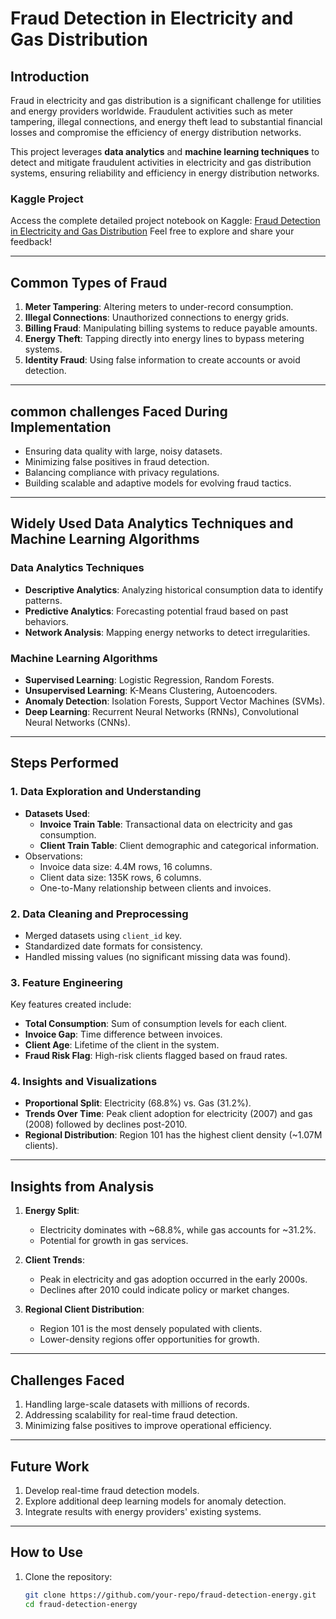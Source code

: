 # Fraud Detection in Electricity and Gas Distribution

## Introduction

Fraud in electricity and gas distribution is a significant challenge for utilities and energy providers worldwide. Fraudulent activities such as meter tampering, illegal connections, and energy theft lead to substantial financial losses and compromise the efficiency of energy distribution networks. 

This project leverages **data analytics** and **machine learning techniques** to detect and mitigate fraudulent activities in electricity and gas distribution systems, ensuring reliability and efficiency in energy distribution networks.

### Kaggle Project
Access the complete detailed project notebook on Kaggle: [Fraud Detection in Electricity and Gas Distribution]([https://www.kaggle.com](https://www.kaggle.com/code/vipuljain27/eda-for-fraud-in-electricity-and-gas-consumption))
Feel free to explore and share your feedback!

---

## Common Types of Fraud

1. **Meter Tampering**: Altering meters to under-record consumption.
2. **Illegal Connections**: Unauthorized connections to energy grids.
3. **Billing Fraud**: Manipulating billing systems to reduce payable amounts.
4. **Energy Theft**: Tapping directly into energy lines to bypass metering systems.
5. **Identity Fraud**: Using false information to create accounts or avoid detection.

---

## common challenges Faced During Implementation

- Ensuring data quality with large, noisy datasets.
- Minimizing false positives in fraud detection.
- Balancing compliance with privacy regulations.
- Building scalable and adaptive models for evolving fraud tactics.

---

## Widely Used Data Analytics Techniques and Machine Learning Algorithms

### **Data Analytics Techniques**
- **Descriptive Analytics**: Analyzing historical consumption data to identify patterns.
- **Predictive Analytics**: Forecasting potential fraud based on past behaviors.
- **Network Analysis**: Mapping energy networks to detect irregularities.

### **Machine Learning Algorithms**
- **Supervised Learning**: Logistic Regression, Random Forests.
- **Unsupervised Learning**: K-Means Clustering, Autoencoders.
- **Anomaly Detection**: Isolation Forests, Support Vector Machines (SVMs).
- **Deep Learning**: Recurrent Neural Networks (RNNs), Convolutional Neural Networks (CNNs).

---

## Steps Performed

### **1. Data Exploration and Understanding**
- **Datasets Used**:
  - **Invoice Train Table**: Transactional data on electricity and gas consumption.
  - **Client Train Table**: Client demographic and categorical information.
- Observations:
  - Invoice data size: 4.4M rows, 16 columns.
  - Client data size: 135K rows, 6 columns.
  - One-to-Many relationship between clients and invoices.

### **2. Data Cleaning and Preprocessing**
- Merged datasets using `client_id` key.
- Standardized date formats for consistency.
- Handled missing values (no significant missing data was found).

### **3. Feature Engineering**
Key features created include:
- **Total Consumption**: Sum of consumption levels for each client.
- **Invoice Gap**: Time difference between invoices.
- **Client Age**: Lifetime of the client in the system.
- **Fraud Risk Flag**: High-risk clients flagged based on fraud rates.

### **4. Insights and Visualizations**
- **Proportional Split**: Electricity (68.8%) vs. Gas (31.2%).
- **Trends Over Time**: Peak client adoption for electricity (2007) and gas (2008) followed by declines post-2010.
- **Regional Distribution**: Region 101 has the highest client density (~1.07M clients).

---

## Insights from Analysis

1. **Energy Split**:
   - Electricity dominates with ~68.8%, while gas accounts for ~31.2%.
   - Potential for growth in gas services.

2. **Client Trends**:
   - Peak in electricity and gas adoption occurred in the early 2000s.
   - Declines after 2010 could indicate policy or market changes.

3. **Regional Client Distribution**:
   - Region 101 is the most densely populated with clients.
   - Lower-density regions offer opportunities for growth.

---

## Challenges Faced

1. Handling large-scale datasets with millions of records.
2. Addressing scalability for real-time fraud detection.
3. Minimizing false positives to improve operational efficiency.

---

## Future Work

1. Develop real-time fraud detection models.
2. Explore additional deep learning models for anomaly detection.
3. Integrate results with energy providers' existing systems.

---

## How to Use

1. Clone the repository:
   ```bash
   git clone https://github.com/your-repo/fraud-detection-energy.git
   cd fraud-detection-energy
